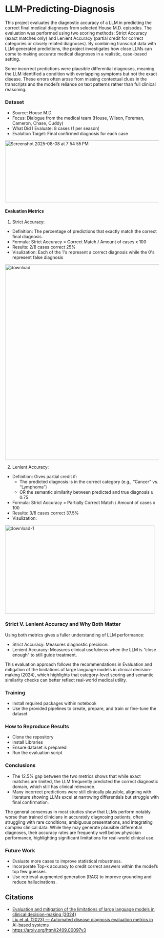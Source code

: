 # LLM-Predicting-Diagnosis

This project evaluates the diagnostic accuracy of a LLM in predicting the correct final medical diagnoses from selected House M.D. episodes. The evaluation was performed using two scoring methods: Strict Accuracy (exact matches only) and Lenient Accuracy (partial credit for correct categories or closely related diagnoses). By combining transcript data with LLM-generated predictions, the project investigates how close LLMs can come to making accurate medical diagnoses in a realistic, case-based setting.

Some incorrect predictions were plausible differential diagnoses, meaning the LLM identified a condition with overlapping symptoms but not the exact disease. These errors often arose from missing contextual clues in the transcripts and the model’s reliance on text patterns rather than full clinical reasoning.


### Dataset

* Source: House M.D.
* Focus: Dialogue from the medical team (House, Wilson, Foreman, Cameron, Chase, Cuddy)
* What Did I Evaluate: 8 cases (1 per season)
* Evalution Target: Final confirmed diagnosis for each case

<img width="816" height="202" alt="Screenshot 2025-08-08 at 7 54 55 PM" src="https://github.com/user-attachments/assets/fd65dc8e-25bc-4efc-b44a-4e14fe76a63c" />
 


#### Evaluation Metrics

1. Strict Accuracy:
  * Definition: The percentage of predictions that exactly match the correct final diagnosis.
  * Formula: Strict Accuracy = Correct Match / Amount of cases x 100 
  * Results: 2/8 cases correct 25%
  * Visulization: Each of the 1's represent a correct diagnosis while the 0's represent false diagnosis

<img width="709" height="639" alt="download" src="https://github.com/user-attachments/assets/b28f5c5e-0b59-4958-ad8f-9dab2efb42b6" />

2. Lenient Accuracy:
  * Definition: Gives partial credit if:
    * The predicted diagnosis is in the correct category (e.g., “Cancer” vs. “Lymphoma”)
    * OR the semantic similarity between predicted and true diagnosis ≥ 0.75
  * Formula: Strict Accuracy = Partially Correct Match / Amount of cases x 100 
  * Results: 3/8 cases correct 37.5%
  * Visulization:

<img width="489" height="290" alt="download-1" src="https://github.com/user-attachments/assets/57aee203-7370-40f5-b564-b763710206bd" />


### Strict V. Lenient Accuracy and Why Both Matter
Using both metrics gives a fuller understanding of LLM performance:
* Strict Accuracy: Measures diagnostic precision.
* Lenient Accuracy: Measures clinical usefulness when the LLM is “close enough” to still guide treatment.

This evaluation approach follows the recommendations in Evaluation and mitigation of the limitations of large language models in clinical decision-making (2024), which highlights that category-level scoring and semantic similarity checks can better reflect real-world medical utility.

### Training
* Install required packages within notebook
* Use the provided pipelines to create, prepare, and train or fine-tune the dataset

### How to Reproduce Results
* Clone the repository
* Install Libraries
* Ensure dataset is prepared
* Run the evaluation script

### Conclusions

* The 12.5% gap between the two metrics shows that while exact matches are limited, the LLM frequently predicted the correct diagnostic domain, which still has clinical relevance.
* Many incorrect predictions were still clinically plausible, aligning with literature showing LLMs excel at narrowing differentials but struggle with final confirmation.

The general consensus in most studies show that LLMs perform notably worse than trained clinicians in accurately diagnosing patients, often struggling with rare conditions, ambiguous presentations, and integrating complex clinical data. While they may generate plausible differential diagnoses, their accuracy rates are frequently well below physician performance, highlighting significant limitations for real-world clinical use.

### Future Work
* Evaluate more cases to improve statistical robustness.
* Incorporate Top-k accuracy to credit correct answers within the model’s top few guesses.
* Use retrieval-augmented generation (RAG) to improve grounding and reduce hallucinations.


## Citations

* [Evaluation and mitigation of the limitations of large language models in clinical decision-making (2024)](https://www.nature.com/articles/s44387-025-00011-z) 
* [Liu et al. (2023) — Automated disease diagnosis evaluation metrics in AI-based systems](https://www.nature.com/articles/s41591-024-03097-1) 
* https://arxiv.org/html/2409.00097v3
